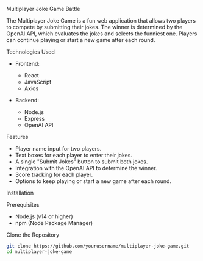  Multiplayer Joke Game Battle

The Multiplayer Joke Game is a fun web application that allows two players to compete by submitting their jokes. The winner is determined by the OpenAI API, which evaluates the jokes and selects the funniest one. Players can continue playing or start a new game after each round.

 Technologies Used

- Frontend:
  - React
  - JavaScript
  - Axios

- Backend:
  - Node.js
  - Express
  - OpenAI API

 Features

- Player name input for two players.
- Text boxes for each player to enter their jokes.
- A single "Submit Jokes" button to submit both jokes.
- Integration with the OpenAI API to determine the winner.
- Score tracking for each player.
- Options to keep playing or start a new game after each round.

 Installation

 Prerequisites

- Node.js (v14 or higher)
- npm (Node Package Manager)

 Clone the Repository

```bash
git clone https://github.com/yourusername/multiplayer-joke-game.git
cd multiplayer-joke-game
